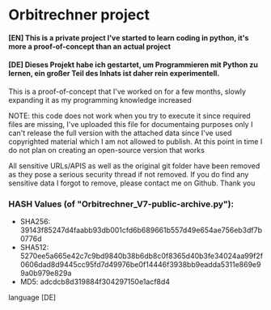 # Orbitrechner project

#### [EN] This is a private project I've started to learn coding in python, it's more a proof-of-concept than an actual project


#### [DE] Dieses Projekt habe ich gestartet, um Programmieren mit Python zu lernen, ein großer Teil des Inhats ist daher rein experimentell.


This is a proof-of-concept that I've worked on for a few months, slowly expanding it as my programming knowledge increased

NOTE: this code does not work when you try to execute it since required files are missing, I've uploaded this file for documentaing purposes only
I can't release the full version with the attached data since I've used copyrighted material which I am not allowed to publish.
At this point in time I do not plan on creating an open-source version that works

All sensitive URLs/APIS as well as the original git folder have been removed as they pose a serious security thread if not removed. If you do find any sensitive data I forgot to remove, please contact me on Github. Thank you


### HASH Values (of "Orbitrechner_V7-public-archive.py"):
- SHA256: 39143f85247d4faabb93db001cfd6b689661b557d49e654ae756eb3df7b0776d
- SHA512: 5270ee5a665e42c7c9bd9840b38b6db8c0f8365d40b3fe34024aa99f2f0606dad8d9445cc95fd7d49976be0f14446f3938bb9eadda5311e869e99a0b979e829a
- MD5:    adcdcb8d319884f304297150e1acf8d4


language [DE]